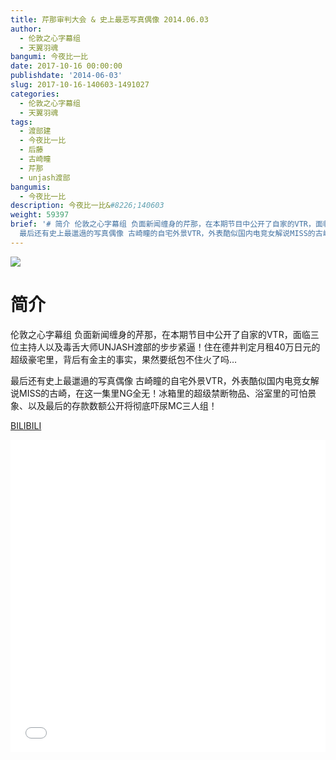 ```yaml
---
title: 芹那审判大会 & 史上最恶写真偶像 2014.06.03
author:
  - 伦敦之心字幕组
  - 天翼羽魂
bangumi: 今夜比一比
date: 2017-10-16 00:00:00
publishdate: '2014-06-03'
slug: 2017-10-16-140603-1491027
categories:
  - 伦敦之心字幕组
  - 天翼羽魂
tags:
  - 渡部建
  - 今夜比一比
  - 后藤
  - 古崎瞳
  - 芹那
  - unjash渡部
bangumis:
  - 今夜比一比
description: 今夜比一比&#8226;140603
weight: 59397
brief: '# 简介 伦敦之心字幕组 负面新闻缠身的芹那，在本期节目中公开了自家的VTR，面临三位主持人以及毒舌大师UNJASH渡部的步步紧逼！住在德井判定月租40万日元的超级豪宅里，背后有金主的事实，果然要纸包不住火了吗…
  最后还有史上最邋遢的写真偶像 古崎瞳的自宅外景VTR，外表酷似国内电竞女解说MISS的古崎，在这一集里NG全无！冰箱里的超级禁断物品、浴室里的可怕景象、以及最后的存款数额公开将彻底吓尿MC三人组！'
---
```


![](https://i.imgur.com/PybTw3Q.jpg)

# 简介  
伦敦之心字幕组 负面新闻缠身的芹那，在本期节目中公开了自家的VTR，面临三位主持人以及毒舌大师UNJASH渡部的步步紧逼！住在德井判定月租40万日元的超级豪宅里，背后有金主的事实，果然要纸包不住火了吗…


最后还有史上最邋遢的写真偶像 古崎瞳的自宅外景VTR，外表酷似国内电竞女解说MISS的古崎，在这一集里NG全无！冰箱里的超级禁断物品、浴室里的可怕景象、以及最后的存款数额公开将彻底吓尿MC三人组！

  [BILIBILI](https://www.bilibili.com/video/av1491027/)


<div class="vcontainer">  <iframe class='video' src="//www.bilibili.com/blackboard/player.html?aid=1491027" width="100%" height="500" frameborder="0" allowfullscreen="allowfullscreen"></iframe></div>

